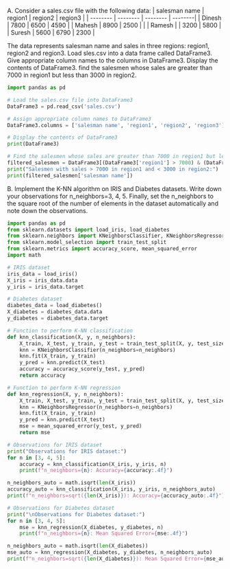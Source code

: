 A. Consider a sales.csv file with the following data:
| salesman name | region1  | region2  | region3 |
| --------      | -------- | -------- | --------|
| Dinesh        | 7800     | 6500     | 4590    | 
| Mahesh        | 8900     | 2500     |         |
| Ramesh        |          | 3200     | 5800    | 
| Suresh        | 5600     | 6790     | 2300    |

The data represents salesman name and sales in three regions: region1, region2 and region3. Load sles.csv into a data frame called DataFrame3. Give appropriate column names to the columns in DataFrame3. Display the contents of DataFrame3. find the salesmen whose sales are greater than 7000 in region1 but less than 3000 in region2.
```python
import pandas as pd

# Load the sales.csv file into DataFrame3
DataFrame3 = pd.read_csv('sales.csv')

# Assign appropriate column names to DataFrame3
DataFrame3.columns = ['salesman name', 'region1', 'region2', 'region3']

# Display the contents of DataFrame3
print(DataFrame3)

# Find the salesmen whose sales are greater than 7000 in region1 but less than 3000 in region2
filtered_salesmen = DataFrame3[(DataFrame3['region1'] > 7000) & (DataFrame3['region2'] < 3000)]
print("Salesmen with sales > 7000 in region1 and < 3000 in region2:")
print(filtered_salesmen['salesman name'])
```

B. Implement the K-NN algorithm on IRIS and Diabetes datasets. Write down your observations for n_neighbors=3, 4, 5. Finally, set the n_neighbors to the square root of the number of elements in the dataset automatically and note down the observations.
```python
import pandas as pd
from sklearn.datasets import load_iris, load_diabetes
from sklearn.neighbors import KNeighborsClassifier, KNeighborsRegressor
from sklearn.model_selection import train_test_split
from sklearn.metrics import accuracy_score, mean_squared_error
import math

# IRIS dataset
iris_data = load_iris()
X_iris = iris_data.data
y_iris = iris_data.target

# Diabetes dataset
diabetes_data = load_diabetes()
X_diabetes = diabetes_data.data
y_diabetes = diabetes_data.target

# Function to perform K-NN classification
def knn_classification(X, y, n_neighbors):
    X_train, X_test, y_train, y_test = train_test_split(X, y, test_size=0.2, random_state=42)
    knn = KNeighborsClassifier(n_neighbors=n_neighbors)
    knn.fit(X_train, y_train)
    y_pred = knn.predict(X_test)
    accuracy = accuracy_score(y_test, y_pred)
    return accuracy

# Function to perform K-NN regression
def knn_regression(X, y, n_neighbors):
    X_train, X_test, y_train, y_test = train_test_split(X, y, test_size=0.2, random_state=42)
    knn = KNeighborsRegressor(n_neighbors=n_neighbors)
    knn.fit(X_train, y_train)
    y_pred = knn.predict(X_test)
    mse = mean_squared_error(y_test, y_pred)
    return mse

# Observations for IRIS dataset
print("Observations for IRIS dataset:")
for n in [3, 4, 5]:
    accuracy = knn_classification(X_iris, y_iris, n)
    print(f"n_neighbors={n}: Accuracy={accuracy:.4f}")

n_neighbors_auto = math.isqrt(len(X_iris))
accuracy_auto = knn_classification(X_iris, y_iris, n_neighbors_auto)
print(f"n_neighbors=sqrt({len(X_iris)}): Accuracy={accuracy_auto:.4f}")

# Observations for Diabetes dataset
print("\nObservations for Diabetes dataset:")
for n in [3, 4, 5]:
    mse = knn_regression(X_diabetes, y_diabetes, n)
    print(f"n_neighbors={n}: Mean Squared Error={mse:.4f}")

n_neighbors_auto = math.isqrt(len(X_diabetes))
mse_auto = knn_regression(X_diabetes, y_diabetes, n_neighbors_auto)
print(f"n_neighbors=sqrt({len(X_diabetes)}): Mean Squared Error={mse_auto:.4f}")
```